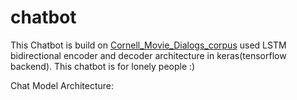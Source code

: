 # chatbot

 This Chatbot is build on [Cornell_Movie_Dialogs_corpus](https://www.cs.cornell.edu/~cristian/Cornell_Movie-Dialogs_Corpus.html) used LSTM bidirectional encoder and decoder architecture in keras(tensorflow backend).
This chatbot is for lonely people :)  
 
Chat Model Architecture:
